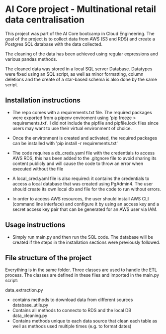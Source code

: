 # AI Core project - Multinational retail data centralisation 

This project was part of the AI Core bootcamp in Cloud Engineering. 
The goal of the project is to collect data from AWS (S3 and RDS) and create a Postgres SQL database with the data collected. 

The cleaning of the data has been achieved using regular expressions and various pandas methods.

The cleaned data was stored in a local SQL server Database. Datatypes were fixed using an SQL script, as well as minor formatting, column deletions and the create of a star-based schema is also done by the same script.



## Installation instructions

- The repo comes with a requirements.txt file. The required packages were exported from a pipenv enviroment using 'pip freeze > requirements.txt'. 
I did not include the pipfile and pipfile.lock files since users may want to use their virtual environment of choice. 

- Once the environment is created and activated, the required packages can be installed with 'pip install -r requirements.txt'

- The code requires a db_creds.yaml file with the credentials to access AWS RDS, this has been added to the .gitgnore file to avoid sharing its content publicly and will cause the code to throw an error when executed without the file

- A local_cred.yaml file is also required: it contains the credentials to access a local database that was created using PgAdmin4. The user should create its own local db and file for the code to run without errors.

- In order to access AWS resources, the user should install AWS CLI (command line interface) and configure it by using an access key and a secret access key pair that can be generated for an AWS user via IAM. 

## Usage instructions

- Simply run main.py and then run the SQL code. The database will be created if the steps in the installation sections were previously followed. 

## File structure of the project

Everything is in the same folder.
Three classes are used to handle the ETL process. The classes are defined in these files and imported in the main.py script:

data_extraction.py
  - contains methods to download data from different sources 
database_utils.py
  - Contains all methods to connecto to RDS and the local DB 
data_cleaning.py
  - Contains methods unique to each data source that clean each table as well as methods used multiple times (e.g. to format dates)



